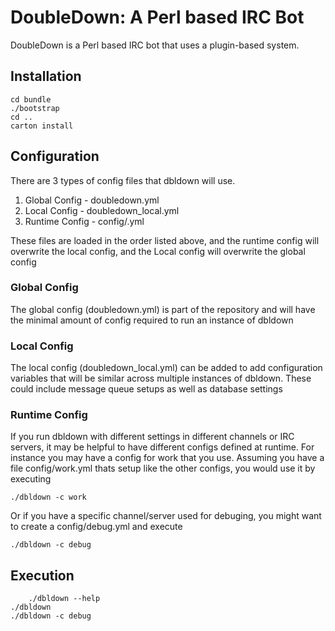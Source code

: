 # DoubleDown: A Perl based IRC Bot #

DoubleDown is a Perl based IRC bot that uses a plugin-based system.


## Installation ##

    cd bundle
    ./bootstrap
    cd ..
    carton install

## Configuration ##

There are 3 types of config files that dbldown will use.

1. Global Config   - doubledown.yml
2. Local Config    - doubledown\_local.yml
3. Runtime Config  - config/<filename>.yml

These files are loaded in the order listed above, and the runtime config will overwrite the local config, and the Local config will overwrite the global config

### Global Config ###
The global config (doubledown.yml) is part of the repository and will have the minimal amount of config required to run an instance of dbldown

### Local Config ###
The local config (doubledown\_local.yml) can be added to add configuration variables that will be similar across multiple instances of dbldown.  These could include message queue setups as well as database settings

### Runtime Config ###
If you run dbldown with different settings in different channels or IRC servers, it may be helpful to have different configs defined at runtime.  For instance you may have a config for work that you use.  Assuming you have a file config/work.yml thats setup like the other configs, you would use it by executing

    ./dbldown -c work

Or if you have a specific channel/server used for debuging, you might want to create a config/debug.yml and execute

    ./dbldown -c debug

## Execution ##

		./dbldown --help
    ./dbldown
    ./dbldown -c debug
